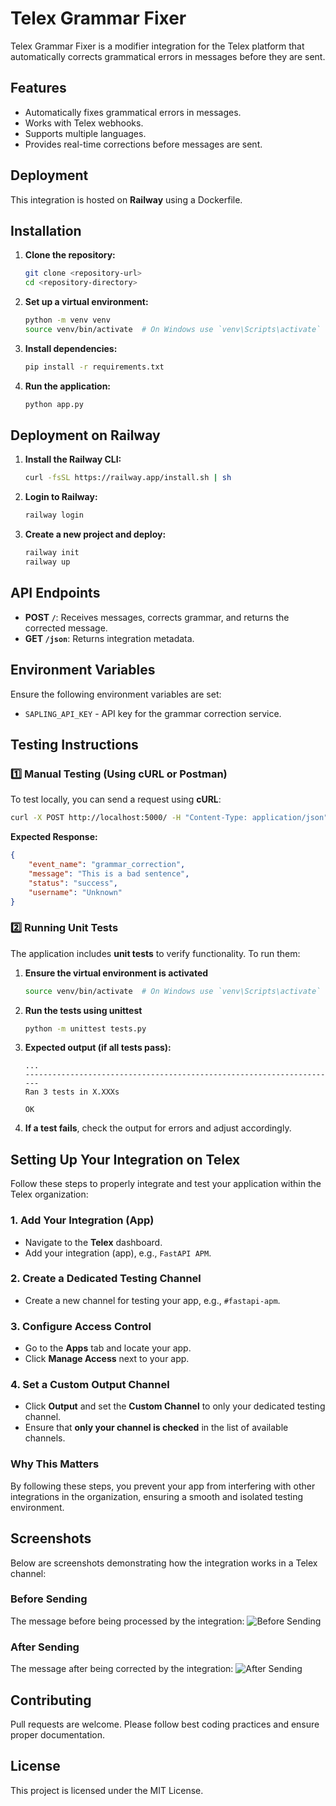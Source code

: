 # **Telex Grammar Fixer**  
Telex Grammar Fixer is a modifier integration for the Telex platform that automatically corrects grammatical errors in messages before they are sent.  

## **Features**  
- Automatically fixes grammatical errors in messages.  
- Works with Telex webhooks.  
- Supports multiple languages.  
- Provides real-time corrections before messages are sent.  

## **Deployment**  
This integration is hosted on **Railway** using a Dockerfile.  

## **Installation**  
1. **Clone the repository:**  
   ```sh
   git clone <repository-url>
   cd <repository-directory>
   ```

2. **Set up a virtual environment:**  
   ```sh
   python -m venv venv
   source venv/bin/activate  # On Windows use `venv\Scripts\activate`
   ```

3. **Install dependencies:**  
   ```sh
   pip install -r requirements.txt
   ```

4. **Run the application:**  
   ```sh
   python app.py
   ```

## **Deployment on Railway**  
1. **Install the Railway CLI:**  
   ```sh
   curl -fsSL https://railway.app/install.sh | sh
   ```

2. **Login to Railway:**  
   ```sh
   railway login
   ```

3. **Create a new project and deploy:**  
   ```sh
   railway init
   railway up
   ```

## **API Endpoints**  
- **POST `/`**: Receives messages, corrects grammar, and returns the corrected message.  
- **GET `/json`**: Returns integration metadata.  

## **Environment Variables**  
Ensure the following environment variables are set:  
- `SAPLING_API_KEY` - API key for the grammar correction service.  

## **Testing Instructions**  

### **1️⃣ Manual Testing (Using cURL or Postman)**  
To test locally, you can send a request using **cURL**:  
```sh
curl -X POST http://localhost:5000/ -H "Content-Type: application/json" -d '{"message": "This are a bad sentence"}'
```
**Expected Response:**  
```json
{
    "event_name": "grammar_correction",
    "message": "This is a bad sentence",
    "status": "success",
    "username": "Unknown"
}
```

### **2️⃣ Running Unit Tests**  
The application includes **unit tests** to verify functionality. To run them:  

1. **Ensure the virtual environment is activated**  
   ```sh
   source venv/bin/activate  # On Windows use `venv\Scripts\activate`
   ```

2. **Run the tests using unittest**  
   ```sh
   python -m unittest tests.py
   ```

3. **Expected output (if all tests pass):**  
   ```
   ...
   ----------------------------------------------------------------------
   Ran 3 tests in X.XXXs

   OK
   ```

4. **If a test fails**, check the output for errors and adjust accordingly.  

## Setting Up Your Integration on Telex  

Follow these steps to properly integrate and test your application within the Telex organization:  

### 1. Add Your Integration (App)  
- Navigate to the **Telex** dashboard.  
- Add your integration (app), e.g., `FastAPI APM`.  

### 2. Create a Dedicated Testing Channel  
- Create a new channel for testing your app, e.g., `#fastapi-apm`.  

### 3. Configure Access Control  
- Go to the **Apps** tab and locate your app.  
- Click **Manage Access** next to your app.  

### 4. Set a Custom Output Channel  
- Click **Output** and set the **Custom Channel** to only your dedicated testing channel.  
- Ensure that **only your channel is checked** in the list of available channels.  

### Why This Matters  
By following these steps, you prevent your app from interfering with other integrations in the organization, ensuring a smooth and isolated testing environment.


## Screenshots
Below are screenshots demonstrating how the integration works in a Telex channel:

### Before Sending
The message before being processed by the integration:
![Before Sending](screenshots/ScreenShot-1.png)

### After Sending
The message after being corrected by the integration:
![After Sending](screenshots/ScreenShot-2.png)

## Contributing
Pull requests are welcome. Please follow best coding practices and ensure proper documentation.

## License
This project is licensed under the MIT License.

